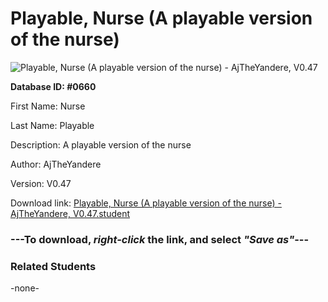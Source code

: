 # Playable, Nurse (A playable version of the nurse)

<img src="../../Files/Images/Playable, Nurse (A playable version of the nurse).png" title="Playable, Nurse (A playable version of the nurse) - AjTheYandere, V0.47">

**Database ID: #0660**

First Name: Nurse

Last Name: Playable

Description: A playable version of the nurse

Author: AjTheYandere

Version: V0.47

Download link: <a href="https://raw.githubusercontent.com/Arbiter1223/Daigaku-Gurashi-Custom-Students/master/Files/Student%20Files/Playable%2C%20Nurse%20(A%20playable%20version%20of%20the%20nurse)%20-%20AjTheYandere%2C%20V0.47.student">Playable, Nurse (A playable version of the nurse) - AjTheYandere, V0.47.student</a>

### ---**To download, _right-click_ the link, and select _"Save as"_**---

### Related Students

-none-
